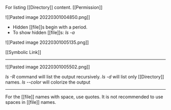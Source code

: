 For listing [[Directory]] content.
[[Permission]]

![[Pasted image 20220301004850.png]]

* Hidden [[file]]s begin with a period.
* To show hidden [[file]]s: *ls -a*

![[Pasted image 20220301005135.png]]

[[Symbolic Link]]

--------------------------

![[Pasted image 20220301005502.png]]


*ls -R* command will list the output recursively.
*ls -d* will list only [[Directory]] names.
*ls --color* will colorize the output

------------------------

For the [[file]] names with space, use quotes. It is not recommended to use spaces in [[file]] names.